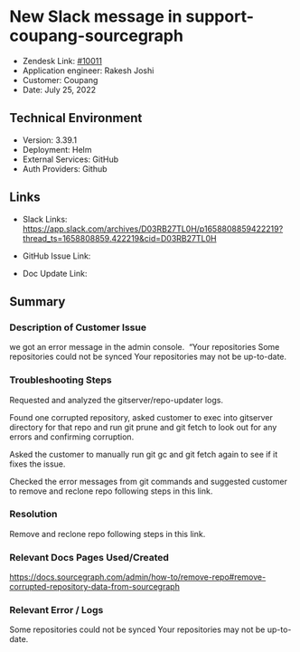 
# New Slack message in support-coupang-sourcegraph <!-- Ticket Title  Hint: include keywords to make it searchable -->

- Zendesk Link: [#10011](https://sourcegraph.zendesk.com/agent/tickets/10011)
- Application engineer: Rakesh Joshi
- Customer: Coupang <!-- Redact if this contains personally identifying information -->
- Date: July 25, 2022

<!-- Data populated from integration, speak to Ben Gordon or Michael Bali if not working -->
<!-- During Internal team trial, fill missing data manually (we are waiting for all data to sync) -->

## Technical Environment
- Version: ​3.39.1
- Deployment: Helm
- External Services: GitHub
- Auth Providers: Github


## Links
<!-- Data for application engineer manual entry -->
- Slack Links:
https://app.slack.com/archives/D03RB27TL0H/p1658808859422219?thread_ts=1658808859.422219&cid=D03RB27TL0H

- GitHub Issue Link:
- Doc Update Link:

## Summary
### Description of Customer Issue

we got an error message in the admin console.  “Your repositories
Some repositories could not be synced
Your repositories may not be up-to-date.

### Troubleshooting Steps
Requested and analyzed the gitserver/repo-updater logs.

Found one corrupted repository, asked customer to exec into gitserver directory for that repo and run git prune and git fetch to look out for any errors and confirming corruption.

Asked the customer to manually run git gc and git fetch again to see if it fixes the issue.

Checked the error messages from git commands and suggested customer to remove and reclone repo following steps in this link.



### Resolution

Remove and reclone repo following steps in this link.

### Relevant Docs Pages Used/Created

https://docs.sourcegraph.com/admin/how-to/remove-repo#remove-corrupted-repository-data-from-sourcegraph


### Relevant Error / Logs
<!-- Please redact keys, tokens, and personal identifying information -->
Some repositories could not be synced
Your repositories may not be up-to-date.

<!-- Once complete, upload a copy to https://github.com/sourcegraph/support-tools-internal/tree/main/resolved-tickets as a .md file -->
<!-- Name the file 10011.md -->
